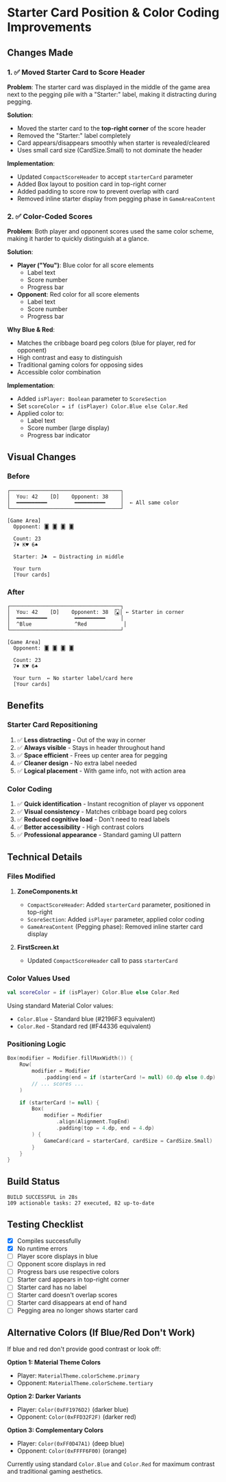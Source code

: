 # Starter Card Position & Color Coding Improvements

## Changes Made

### 1. ✅ Moved Starter Card to Score Header
**Problem**: The starter card was displayed in the middle of the game area next to the pegging pile with a "Starter:" label, making it distracting during pegging.

**Solution**:
- Moved the starter card to the **top-right corner** of the score header
- Removed the "Starter:" label completely
- Card appears/disappears smoothly when starter is revealed/cleared
- Uses small card size (CardSize.Small) to not dominate the header

**Implementation**:
- Updated `CompactScoreHeader` to accept `starterCard` parameter
- Added Box layout to position card in top-right corner
- Added padding to score row to prevent overlap with card
- Removed inline starter display from pegging phase in `GameAreaContent`

### 2. ✅ Color-Coded Scores
**Problem**: Both player and opponent scores used the same color scheme, making it harder to quickly distinguish at a glance.

**Solution**:
- **Player ("You")**: Blue color for all score elements
  - Label text
  - Score number
  - Progress bar
- **Opponent**: Red color for all score elements
  - Label text
  - Score number
  - Progress bar

**Why Blue & Red**:
- Matches the cribbage board peg colors (blue for player, red for opponent)
- High contrast and easy to distinguish
- Traditional gaming colors for opposing sides
- Accessible color combination

**Implementation**:
- Added `isPlayer: Boolean` parameter to `ScoreSection`
- Set `scoreColor = if (isPlayer) Color.Blue else Color.Red`
- Applied color to:
  - Label text
  - Score number (large display)
  - Progress bar indicator

## Visual Changes

### Before
```
┌────────────────────────────────────┐
│  You: 42    [D]    Opponent: 38    │
│  ━━━━━━━━━━         ━━━━━━━━━━     │  ← All same color
└────────────────────────────────────┘

[Game Area]
  Opponent: 🂠 🂠 🂠 🂠

  Count: 23
  7♦ K♥ 6♠

  Starter: J♣  ← Distracting in middle

  Your turn
  [Your cards]
```

### After
```
┌────────────────────────────────────┐
│  You: 42    [D]    Opponent: 38  🂫│ ← Starter in corner
│  ━━━━━━━━━━         ━━━━━━━━━━     │
│  ^Blue              ^Red            │
└────────────────────────────────────┘

[Game Area]
  Opponent: 🂠 🂠 🂠 🂠

  Count: 23
  7♦ K♥ 6♠

  Your turn  ← No starter label/card here
  [Your cards]
```

## Benefits

### Starter Card Repositioning
1. ✅ **Less distracting** - Out of the way in corner
2. ✅ **Always visible** - Stays in header throughout hand
3. ✅ **Space efficient** - Frees up center area for pegging
4. ✅ **Cleaner design** - No extra label needed
5. ✅ **Logical placement** - With game info, not with action area

### Color Coding
1. ✅ **Quick identification** - Instant recognition of player vs opponent
2. ✅ **Visual consistency** - Matches cribbage board peg colors
3. ✅ **Reduced cognitive load** - Don't need to read labels
4. ✅ **Better accessibility** - High contrast colors
5. ✅ **Professional appearance** - Standard gaming UI pattern

## Technical Details

### Files Modified
1. **ZoneComponents.kt**
   - `CompactScoreHeader`: Added `starterCard` parameter, positioned in top-right
   - `ScoreSection`: Added `isPlayer` parameter, applied color coding
   - `GameAreaContent` (Pegging phase): Removed inline starter card display

2. **FirstScreen.kt**
   - Updated `CompactScoreHeader` call to pass `starterCard`

### Color Values Used
```kotlin
val scoreColor = if (isPlayer) Color.Blue else Color.Red
```

Using standard Material Color values:
- `Color.Blue` - Standard blue (#2196F3 equivalent)
- `Color.Red` - Standard red (#F44336 equivalent)

### Positioning Logic
```kotlin
Box(modifier = Modifier.fillMaxWidth()) {
    Row(
        modifier = Modifier
            .padding(end = if (starterCard != null) 60.dp else 0.dp)
        // ... scores ...
    )

    if (starterCard != null) {
        Box(
            modifier = Modifier
                .align(Alignment.TopEnd)
                .padding(top = 4.dp, end = 4.dp)
        ) {
            GameCard(card = starterCard, cardSize = CardSize.Small)
        }
    }
}
```

## Build Status
```
BUILD SUCCESSFUL in 28s
109 actionable tasks: 27 executed, 82 up-to-date
```

## Testing Checklist
- [x] Compiles successfully
- [x] No runtime errors
- [ ] Player score displays in blue
- [ ] Opponent score displays in red
- [ ] Progress bars use respective colors
- [ ] Starter card appears in top-right corner
- [ ] Starter card has no label
- [ ] Starter card doesn't overlap scores
- [ ] Starter card disappears at end of hand
- [ ] Pegging area no longer shows starter card

## Alternative Colors (If Blue/Red Don't Work)
If blue and red don't provide good contrast or look off:

**Option 1: Material Theme Colors**
- Player: `MaterialTheme.colorScheme.primary`
- Opponent: `MaterialTheme.colorScheme.tertiary`

**Option 2: Darker Variants**
- Player: `Color(0xFF1976D2)` (darker blue)
- Opponent: `Color(0xFFD32F2F)` (darker red)

**Option 3: Complementary Colors**
- Player: `Color(0xFF0D47A1)` (deep blue)
- Opponent: `Color(0xFFFF6F00)` (orange)

Currently using standard `Color.Blue` and `Color.Red` for maximum contrast and traditional gaming aesthetics.
